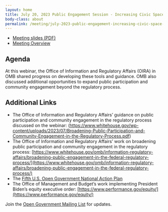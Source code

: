 ```yaml
---
layout: home
title: July 20, 2023 Public Engagement Session - Increasing Civic Space to Engage the Public
body-class: about
permalink: /meeting/july-2023-public-engagement-increasing-civic-space-to-engage-the-public/
---
```


* [Meeting slides (PDF)](/assets/files/2023-07-20-OIRA_Guidance_Overview_+_OMB_Participation_Frameworks.pdf)
* [Meeting Overview](/assets/files/2023-07-20-Meeting_Overview.pdf)


## Agenda

At this webinar, the Office of Information and Regulatory Affairs (OIRA) in OMB shared progress on developing these tools and guidance. OMB also discussed additional opportunities to expand public participation and community engagement beyond the regulatory process.


## Additional Links

*	The Office of Information and Regulatory Affairs’ guidance on public participation and community engagement in the regulatory process discussed on the webinar: (https://www.whitehouse.gov/wp-content/uploads/2023/07/Broadening-Public-Participation-and-Community-Engagement-in-the-Regulatory-Process.pdf)
*	The Office of Information and Regulatory Affairs’ work on broadening public participation and community engagement in the regulatory process: [https://www.whitehouse.gov/omb/information-regulatory-affairs/broadening-public-engagement-in-the-federal-regulatory-process/](https://www.whitehouse.gov/omb/information-regulatory-affairs/broadening-public-engagement-in-the-federal-regulatory-process/)
*	The [Fifth U.S. Open Government National Action Plan](/national-action-plan/5/)
*	The Office of Management and Budget’s work implementing President Biden’s equity executive order: [https://www.performance.gov/equity/](https://www.performance.gov/equity/)


Join the [Open Government Mailing List](https://groups.google.com/g/us-open-government) for updates.

